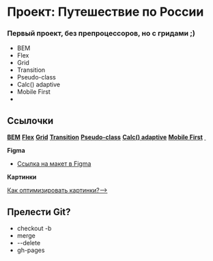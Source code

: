 # Проект: Путешествие по России

### Первый проект, без препроцессоров, но с гридами ;)
* BEM
* Flex
* Grid
* Transition
* Pseudo-class
* Calc() adaptive
* Mobile First
* &nbsp;

## Ссылочки

[**BEM**](https://ru.bem.info/methodology/quick-start/)
[**Flex**](https://developer.mozilla.org/ru/docs/Web/CSS/flex)
[**Grid**](https://developer.mozilla.org/ru/docs/Web/CSS/CSS_Grid_Layout/Basic_Concepts_of_Grid_Layout)
[**Transition**](https://developer.mozilla.org/ru/docs/Web/CSS/transition)
[**Pseudo-class**](https://developer.mozilla.org/ru/docs/Web/CSS/Pseudo-classes)
[**Calc() adaptive**](https://vc.ru/dev/178033-dinamicheskoe-masshtabirovanie-elementov-v-css)
[**Mobile First**](https://zellwk.com/blog/how-to-write-mobile-first-css/)
[**&nbsp;**](https://www.artlebedev.ru/typograf/)


**Figma**

* [Ссылка на макет в Figma](https://www.figma.com/file/5S2WSbEFL6awjVWJ0NWL8Q/Sprint-3_-Russia-_-desktop-mobile?node-id=28503%3A0)

**Картинки**

[Как оптимизировать картинки?-->](https://tinypng.com/)

## Прелести Git?

* checkout -b
* merge 
* --delete 
* gh-pages
